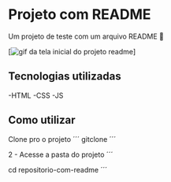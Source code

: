 # Projeto com README
Um projeto de teste com um arquivo README 🚀

[<img src="./Animação para readme.gif" alt="gif da tela inicial do projeto readme">]

## Tecnologias utilizadas
-HTML
-CSS
-JS

## Como utilizar

Clone pro o projeto
´´´
gitclone <url>
´´´

2 - Acesse a pasta do projeto
´´´

cd repositorio-com-readme
´´´


